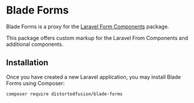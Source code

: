 # Blade Forms

Blade Forms is a proxy for the [Laravel Form Components](https://github.com/protonemedia/laravel-form-components) package.

This package offers custom markup for the Laravel From Components and additional components.

## Installation

Once you have created a new Laravel application, you may install Blade Forms using Composer:

```sh
composer require distortedfusion/blade-forms
```

